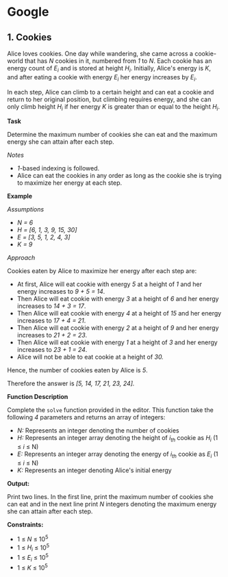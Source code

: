 # Google

## 1. Cookies

Alice loves cookies. One day while wandering, she came across a cookie-world that has _N_ cookies in it, numbered from _1_ to _N_. 
Each cookie has an energy count of _E<sub>i</sub>_ and is stored at height _H<sub>i</sub>_. Initially, Alice's energy is _K_, and after eating a cookie with energy _E<sub>i</sub>_ her energy increases by _E<sub>i</sub>_.

In each step, Alice can climb to a certain height and can eat a cookie and return to her original position, but climbing requires energy, and she can only climb height _H<sub>i</sub>_ if her energy _K_ is greater than or equal to the height _H<sub>i</sub>_.

**Task**

Determine the maximum number of cookies she can eat and the maximum energy she can attain after each step.

_Notes_

* _1_-based indexing is followed.
* Alice can eat the cookies in any order as long as the cookie she is trying to maximize her energy at each step.

**Example**

_Assumptions_

* _N = 6_
* _H = [6, 1, 3, 9, 15, 30]_
* _E = [3, 5, 1, 2, 4, 3]_
* _K = 9_

_Approach_

Cookies eaten by Alice to maximize her energy after each step are:

* At first, Alice will eat cookie with energy _5_ at a height of _1_ and her energy increases to _9 + 5 = 14_.
* Then Alice will eat cookie with energy _3_ at a height of _6_ and her energy increases to _14 + 3 = 17_.
* Then Alice will eat cookie with energy _4_ at a height of _15_ and her energy increases to _17 + 4 = 21_.
* Then Alice will eat cookie with energy _2_ at a height of _9_ and her energy increases to _21 + 2 = 23_.
* Then Alice will eat cookie with energy _1_ at a height of _3_ and her energy increases to _23 + 1 = 24_.
* Alice will not be able to eat cookie at a height of _30._

Hence, the number of cookies eaten by Alice is _5_.

Therefore the answer is _[5, 14, 17, 21, 23, 24]._

**Function Description**

Complete the `solve` function provided in the editor. This function take the following _4_ parameters and returns an array of integers:

* _N:_ Represents an integer denoting the number of cookies
* _H:_ Represents an integer array denoting the height of _i<sub>th</sub>_ cookie as _H<sub>i</sub>_ (1 ≤ _i_ ≤ N)
* _E:_ Represents an integer array denoting the energy of _i<sub>th</sub>_ cookie as _E<sub>i</sub>_ (1 ≤ _i_ ≤ N)
* _K:_ Represents an integer denoting Alice's initial energy

**Output:**

Print two lines. In the first line, print the maximum number of cookies she can eat and in the next line print _N_ integers denoting the maximum energy she can attain after each step.

**Constraints:**

* 1 ≤ _N_ ≤ 10<sup>5</sup>
* 1 ≤ _H<sub>i</sub>_ ≤ 10<sup>5</sup>
* 1 ≤ _E<sub>i</sub>_ ≤ 10<sup>5</sup>
* 1 ≤ _K_ ≤ 10<sup>5</sup>

